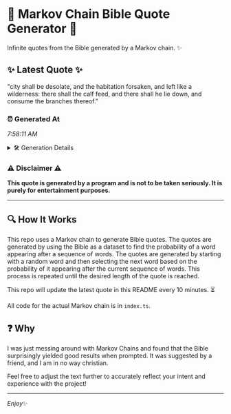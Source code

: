 # 📖 Markov Chain Bible Quote Generator 📖

Infinite quotes from the Bible generated by a Markov chain. ✨

## ✨ Latest Quote ✨
"city shall be desolate, and the habitation forsaken, and left like a wilderness: there shall the calf feed, and there shall he lie down, and consume the branches thereof."

### ⏰ Generated At
*7:58:11 AM*

<details>
    <summary>🛠️ Generation Details</summary>
    <p>
        <strong>🌱 Seed:</strong> city<br>
        <strong>🔄 Iterations:</strong> 28<br>
        <strong>📜 Context History:</strong><br>[ city ]: shall<br>[ city, shall ]: be<br>[ city, shall, be ]: desolate,<br>[ city, shall, be, desolate, ]: and<br>[ city, shall, be, desolate,, and ]: the<br>[ city, shall, be, desolate,, and, the ]: habitation<br>[ shall, be, desolate,, and, the, habitation ]: forsaken,<br>[ be, desolate,, and, the, habitation, forsaken, ]: and<br>[ desolate,, and, the, habitation, forsaken,, and ]: left<br>[ and, the, habitation, forsaken,, and, left ]: like<br>[ the, habitation, forsaken,, and, left, like ]: a<br>[ habitation, forsaken,, and, left, like, a ]: wilderness:<br>[ forsaken,, and, left, like, a, wilderness: ]: there<br>[ and, left, like, a, wilderness:, there ]: shall<br>[ left, like, a, wilderness:, there, shall ]: the<br>[ like, a, wilderness:, there, shall, the ]: calf<br>[ a, wilderness:, there, shall, the, calf ]: feed,<br>[ wilderness:, there, shall, the, calf, feed, ]: and<br>[ there, shall, the, calf, feed,, and ]: there<br>[ shall, the, calf, feed,, and, there ]: shall<br>[ the, calf, feed,, and, there, shall ]: he<br>[ calf, feed,, and, there, shall, he ]: lie<br>[ feed,, and, there, shall, he, lie ]: down,<br>[ and, there, shall, he, lie, down, ]: and<br>[ there, shall, he, lie, down,, and ]: consume<br>[ shall, he, lie, down,, and, consume ]: the<br>[ he, lie, down,, and, consume, the ]: branches<br>[ lie, down,, and, consume, the, branches ]: thereof.<br>
    </p>
</details>

### ⚠️ Disclaimer ⚠️
**This quote is generated by a program and is not to be taken seriously. It is purely for entertainment purposes.**

---

## 🔍 How It Works

This repo uses a Markov chain to generate Bible quotes. The quotes are generated by using the Bible as a dataset to find the probability of a word appearing after a sequence of words. The quotes are generated by starting with a random word and then selecting the next word based on the probability of it appearing after the current sequence of words. This process is repeated until the desired length of the quote is reached.

This repo will update the latest quote in this README every 10 minutes. ⏳

All code for the actual Markov chain is in `index.ts`.

## ❓ Why

I was just messing around with Markov Chains and found that the Bible surprisingly yielded good results when prompted. 
It was suggested by a friend, and I am in no way christian.

Feel free to adjust the text further to accurately reflect your intent and experience with the project!

---

*Enjoy*✨
